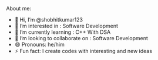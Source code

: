 About me:

- 👋 Hi, I’m @shobhitkumar123
- 👀 I’m interested in : Software Development
- 🌱 I’m currently learning : C++ With DSA
- 💞️ I’m looking to collaborate on : Software Development
- 😄 Pronouns: he/him
- ⚡ Fun fact: I create codes with interesting and new ideas
